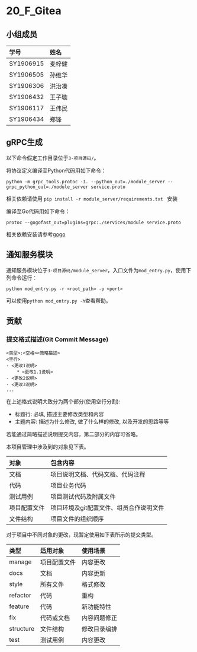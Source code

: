 # 20_F_Gitea

## 小组成员

| 学号      | 姓名   | 
|:----------|:-------|
| SY1906915 | 麦梓健 | 
| SY1906505 | 孙维华 | 
| SY1906306 | 洪治凑 | 
| SY1906432 | 王子璇 | 
| SY1906117 | 王伟民 | 
| SY1906434 | 郑锋   | 

## gRPC生成

以下命令假定工作目录位于`3-项目源码/`。

将协议定义编译至Python代码用如下命令：
```
python -m grpc_tools.protoc -I. --python_out=./module_server --grpc_python_out=./module_server service.proto
```
相关依赖请使用 `pip install -r module_server/requirements.txt ` 安装

编译至Go代码用如下命令：
```
protoc --gogofast_out=plugins=grpc:./services/module service.proto
```
相关依赖安装请参考[gogo](https://github.com/gogo/protobuf)

## 通知服务模块

通知服务模块位于`3-项目源码/module_server`，入口文件为`mod_entry.py`，使用下列命令运行：
```
python mod_entry.py -r <root_path> -p <port>
```
可以使用`python mod_entry.py -h`查看帮助。

## 贡献

### 提交格式描述(Git Commit Message)

```
<类型>:<空格><简略描述>
<空行>
- <更改1说明>
	* <更改1.1说明>
- <更改2说明>
- <更改3说明>
...
```

在上述格式说明大致分为两个部分(使用空行分割):
 - 标题行: 必填, 描述主要修改类型和内容
 - 主题内容: 描述为什么修改, 做了什么样的修改, 以及开发的思路等等

若能通过简略描述说明提交内容，第二部分的内容可省略。

本项目管理中涉及到的对象见下表。

| 对象         | 包含内容                                        |
|:-------------|:------------------------------------------------|
| 文档         | 项目说明文档、代码文档、代码注释                |
| 代码         | 项目业务代码                                    |
| 测试用例     | 项目测试代码及附属文件                          |
| 项目配置文件 | 项目环境及git配置文件、组员合作说明文件         |
| 文件结构     | 项目文件的组织顺序                              |


对于项目中不同对象的更改，现暂定使用如下表所示的提交类型。

| 类型      | 适用对象     | 使用场景     |
|:----------|:-------------|:-------------|
| manage    | 项目配置文件 | 内容更改     |
| docs      | 文档         | 内容更新     |
| style     | 所有文件     | 格式修改     |
| refactor  | 代码         | 重构         |
| feature   | 代码         | 新功能特性   |
| fix       | 代码或文档   | 内容问题修正 |
| structure | 文件结构     | 修改目录编排 |
| test      | 测试用例     | 内容更改     |
